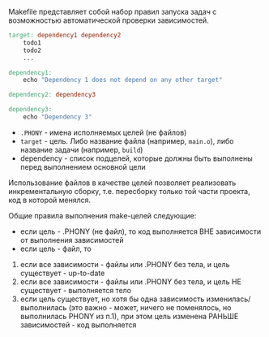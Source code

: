Makefile представляет собой набор правил запуска задач с возможностью автоматической проверки зависимостей.

```Makefile
target: dependency1 dependency2
    todo1
    todo2
    ...

dependency1:
    echo "Dependency 1 does not depend on any other target"

dependency2: dependency3

dependency3:
    echo "Dependency 3"
```

- `.PHONY` - имена исполняемых целей (не файлов)
- `target` - цель. Либо название файла (например, `main.o`), либо название задачи (например, `build`)
- dependency - список подцелей, которые должны быть выполнены перед выполнением основной цели

Использование файлов в качестве целей позволяет реализовать инкрементальную сборку, т.е. пересборку только той части проекта, код в которой менялся.

Общие правила выполнения make-целей следующие:
- если цель - .PHONY (не файл), то код выполняется ВНЕ зависимости от выполнения зависимостей
- если цель - файл, то
1) если все зависимости - файлы или .PHONY без тела, и цель существует - up-to-date
2) если все зависимости - файлы или .PHONY без тела, и цель НЕ существует - выполняется тело
3) если цель существует, но хотя бы одна зависимость изменилась/выполнилась (это важно - может, ничего не поменялось, но выполнилась PHONY из п.1), при этом цель изменена РАНЬШЕ зависимостей - код выполняется

